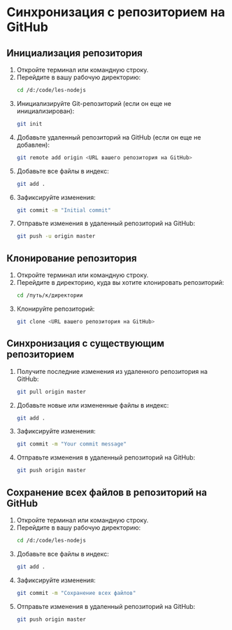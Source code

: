 # Синхронизация с репозиторием на GitHub

## Инициализация репозитория

1. Откройте терминал или командную строку.
2. Перейдите в вашу рабочую директорию:
   ```sh
   cd /d:/code/les-nodejs
   ```
3. Инициализируйте Git-репозиторий (если он еще не инициализирован):
   ```sh
   git init
   ```
4. Добавьте удаленный репозиторий на GitHub (если он еще не добавлен):
   ```sh
   git remote add origin <URL вашего репозитория на GitHub>
   ```
5. Добавьте все файлы в индекс:
   ```sh
   git add .
   ```
6. Зафиксируйте изменения:
   ```sh
   git commit -m "Initial commit"
   ```
7. Отправьте изменения в удаленный репозиторий на GitHub:
   ```sh
   git push -u origin master
   ```

## Клонирование репозитория

1. Откройте терминал или командную строку.
2. Перейдите в директорию, куда вы хотите клонировать репозиторий:
   ```sh
   cd /путь/к/директории
   ```
3. Клонируйте репозиторий:
   ```sh
   git clone <URL вашего репозитория на GitHub>
   ```

## Синхронизация с существующим репозиторием

1. Получите последние изменения из удаленного репозитория на GitHub:
   ```sh
   git pull origin master
   ```
2. Добавьте новые или измененные файлы в индекс:
   ```sh
   git add .
   ```
3. Зафиксируйте изменения:
   ```sh
   git commit -m "Your commit message"
   ```
4. Отправьте изменения в удаленный репозиторий на GitHub:
   ```sh
   git push origin master
   ```

## Сохранение всех файлов в репозиторий на GitHub

1. Откройте терминал или командную строку.
2. Перейдите в вашу рабочую директорию:
   ```sh
   cd /d:/code/les-nodejs
   ```
3. Добавьте все файлы в индекс:
   ```sh
   git add .
   ```
4. Зафиксируйте изменения:
   ```sh
   git commit -m "Сохранение всех файлов"
   ```
5. Отправьте изменения в удаленный репозиторий на GitHub:
   ```sh
   git push origin master
   ```
